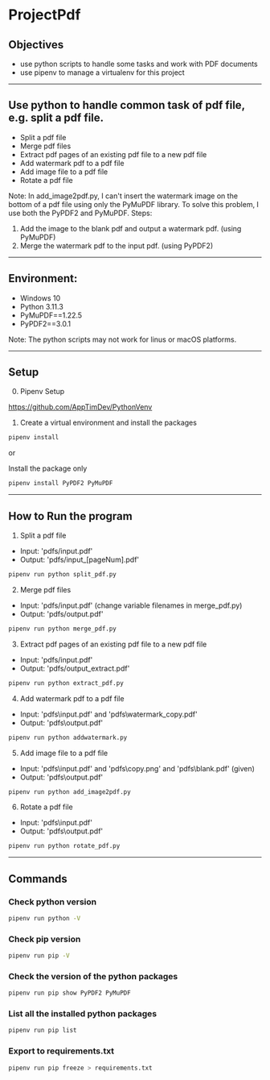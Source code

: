 # ProjectPdf
## Objectives
- use python scripts to handle some tasks and work with PDF documents
- use pipenv to manage a virtualenv for this project

---

## Use python to handle common task of pdf file, e.g. split a pdf file.

- Split a pdf file
- Merge pdf files
- Extract pdf pages of an existing pdf file to a new pdf file
- Add watermark pdf to a pdf file
- Add image file to a pdf file
- Rotate a pdf file

Note: In add_image2pdf.py, I can't insert the watermark image on the bottom of a pdf file 
using only the PyMuPDF library. To solve this problem, I use both the PyPDF2 and PyMuPDF.
Steps:
1. Add the image to the blank pdf and output a watermark pdf. (using PyMuPDF)
2. Merge the watermark pdf to the input pdf. (using PyPDF2)

---

## Environment:
- Windows 10
- Python 3.11.3
- PyMuPDF==1.22.5
- PyPDF2==3.0.1

Note: The python scripts may not work for linus or macOS platforms.

---

## Setup
0. Pipenv Setup

https://github.com/AppTimDev/PythonVenv

1. Create a virtual environment and install the packages
```sh
pipenv install
```
or

Install the package only
```sh
pipenv install PyPDF2 PyMuPDF
```

---

## How to Run the program 

1. Split a pdf file
- Input: 'pdfs/input.pdf'
- Output: 'pdfs/input_[pageNum].pdf'
```sh
pipenv run python split_pdf.py
```

2. Merge pdf files
- Input: 'pdfs/input.pdf' (change variable filenames in merge_pdf.py)
- Output: 'pdfs/output.pdf'
```sh
pipenv run python merge_pdf.py
```

3. Extract pdf pages of an existing pdf file to a new pdf file
- Input: 'pdfs/input.pdf'
- Output: 'pdfs/output_extract.pdf'
```sh
pipenv run python extract_pdf.py
```

4. Add watermark pdf to a pdf file
- Input: 'pdfs\input.pdf' and 'pdfs\watermark_copy.pdf'
- Output: 'pdfs\output.pdf'
```sh
pipenv run python addwatermark.py
```

5. Add image file to a pdf file 
- Input: 'pdfs\input.pdf' and 'pdfs\copy.png' and 'pdfs\blank.pdf' (given)
- Output: 'pdfs\output.pdf'
```sh
pipenv run python add_image2pdf.py
```

6. Rotate a pdf file
- Input: 'pdfs\input.pdf'
- Output: 'pdfs\output.pdf'
```sh
pipenv run python rotate_pdf.py
```

---

## Commands
### Check python version
```sh
pipenv run python -V
```

### Check pip version
```sh
pipenv run pip -V
```

### Check the version of the python packages
```sh
pipenv run pip show PyPDF2 PyMuPDF
```

### List all the installed python packages
```sh
pipenv run pip list
```

### Export to requirements.txt
```sh
pipenv run pip freeze > requirements.txt
```